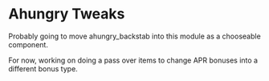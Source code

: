# Ahungry Tweaks

Probably going to move ahungry_backstab into this module as a 
chooseable component.

For now, working on doing a pass over items to change APR bonuses
into a different bonus type.
